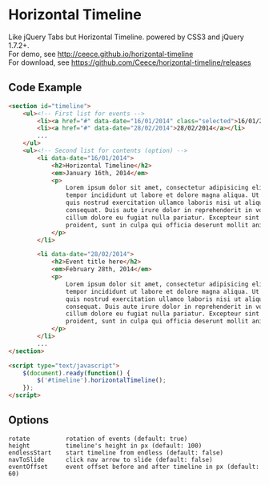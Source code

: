 # Horizontal Timeline

Like jQuery Tabs but Horizontal Timeline. powered by CSS3 and jQuery 1.7.2+.  
For demo, see http://ceece.github.io/horizontal-timeline  
For download, see https://github.com/Ceece/horizontal-timeline/releases

## Code Example

```html
<section id="timeline">
    <ul><!-- First list for events -->
        <li><a href="#" data-date="16/01/2014" class="selected">16/01/2014</a></li>
        <li><a href="#" data-date="28/02/2014">28/02/2014</a></li>
        ...
    </ul>
    <ul><!-- Second list for contents (option) -->
        <li data-date="16/01/2014">
            <h2>Horizontal Timeline</h2>
            <em>January 16th, 2014</em>
            <p> 
                Lorem ipsum dolor sit amet, consectetur adipisicing elit, sed do eiusmod  
                tempor incididunt ut labore et dolore magna aliqua. Ut enim ad minim veniam,  
                quis nostrud exercitation ullamco laboris nisi ut aliquip ex ea commodo  
                consequat. Duis aute irure dolor in reprehenderit in voluptate velit esse  
                cillum dolore eu fugiat nulla pariatur. Excepteur sint occaecat cupidatat non  
                proident, sunt in culpa qui officia deserunt mollit anim id est laborum.  
            </p>
        </li>

        <li data-date="28/02/2014">
            <h2>Event title here</h2>
            <em>February 28th, 2014</em>
            <p> 
                Lorem ipsum dolor sit amet, consectetur adipisicing elit, sed do eiusmod  
                tempor incididunt ut labore et dolore magna aliqua. Ut enim ad minim veniam,  
                quis nostrud exercitation ullamco laboris nisi ut aliquip ex ea commodo  
                consequat. Duis aute irure dolor in reprehenderit in voluptate velit esse  
                cillum dolore eu fugiat nulla pariatur. Excepteur sint occaecat cupidatat non  
                proident, sunt in culpa qui officia deserunt mollit anim id est laborum.  
            </p>
        </li>
        ...
</section>

<script type="text/javascript">
    $(document).ready(function() {
        $('#timeline').horizontalTimeline();
    });
</script>
```

## Options

    rotate          rotation of events (default: true)
    height          timeline's height in px (default: 100)
    endlessStart    start timeline from endless (default: false)
    navToSlide      click nav arrow to slide (default: false)
    eventOffset     event offset before and after timeline in px (default: 60)